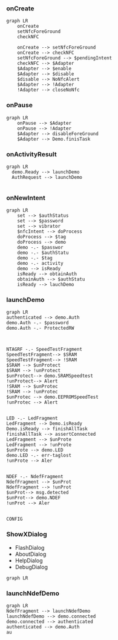 
### onCreate
```mermaid
graph LR
	onCreate
	setNfcForeGround
	checkNFC

	onCreate --> setNfcForeGround
	onCreate --> checkNFC
	setNfcForeGround --> $pendingIntent
	checkNFC --> $Adapter
	$Adapter --> $enable
	$Adapter --> $disable
	$disable --> NoNfcAlert
	$Adapter --> !Adapter
	!Adapter --> closeNoNfc
```

### onPause
```mermaid
graph LR
	onPause --> $Adapter
	onPause --> !Adapter
	$Adapter --> disableForeGround
	$Adapter --> Demo.finisTask
```
### onActivityResult
```mermaid
graph LR
  demo.Ready --> launchDemo
  AuthRequest --> launchDemo
  
```

### onNewIntent
```mermaid
graph LR
	set --> $authStatus
	set --> $password
	set --> vibrator
	$nfcIntent --> doProcess
	doProcess --> $tag
	doProcess --> demo
	demo -.- $passwor
	demo -.- $authStatu
	demo -.- $tag
	demo -.- activity
	demo --> isReady
	isReady --> obtainAuth
	obtainAuth --> $authStatu
	isReady --> lauchDemo
```

### launchDemo
```mermaid
graph LR
authenticated --> demo.Auth
demo.Auth -.- $password
demo.Auth -.- ProtectedRW



NTAGRF -.- SpeedTestFragment
SpeedTestFragment--> $SRAM
SpeedTestFragment--> !SRAM
$SRAM --> $unProtect
$SRAM --> !unProtect
$unProtect--> demo.SRAMSpeedtest
!unProtect--> Alert
!SRAM --> $unProtec
!SRAM --> !unProtec
$unProtec --> demo.EEPROMSpeedTest
!unProtec --> Alert


LED -.- LedFragment
LedFragment --> Demo.isReady
Demo.isReady --> finishAllTask
finishAllTask --> assertConnected
LedFragment --> $unProte
LedFragment --> !unProte
$unProte --> demo.LED
demo.LED -.- err-taglost
!unProte --> Aler


NDEF -.- NdefFragment
NdefFragment --> $unProt
NdefFragment --> !unProt
$unProt--> msg.detected
$unProt--> demo.NDEF
!unProt --> Aler


CONFIG
```

### ShowXDialog
- FlashDialog
- AboutDialog
- HelpDialog
- DebugDialog
```mermaid
graph LR

```


### launchNdefDemo
```mermaid
graph LR
NdefFragment --> launchNdefDemo 
launchNdefDemo --> demo.connected
demo.connected --> authenticated
authenticated --> demo.Auth
au

```

<!--stackedit_data:
eyJoaXN0b3J5IjpbMTgxOTIwOTQ1MSwtMTU2Mjc3Njc2MSwtMT
QxMjkyOTQyNywtOTgzMDM1ODMxLDY3NDk1OTE3NCwxMzUzNzY2
NTQzLDQ5Mzg0MDhdfQ==
-->